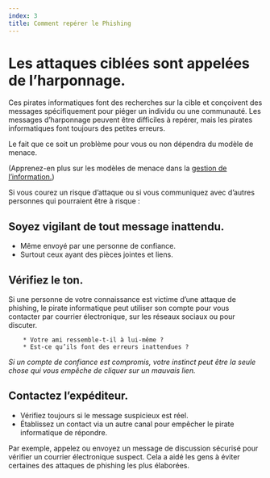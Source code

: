 ```yaml
---
index: 3
title: Comment repérer le Phishing
---
```

# Les attaques ciblées sont appelées de l’harponnage.

Ces pirates informatiques font des recherches sur la cible et conçoivent des messages spécifiquement pour piéger un individu ou une communauté. Les messages d’harponnage peuvent être difficiles à repérer, mais les pirates informatiques font toujours des petites erreurs.

Le fait que ce soit un problème pour vous ou non dépendra du modèle de menace.

(Apprenez-en plus sur les modèles de menace dans la [gestion de l’information.](umbrella://information/managing-information))

Si vous courez un risque d’attaque ou si vous communiquez avec d’autres personnes qui pourraient être à risque :

## Soyez vigilant de tout message inattendu.

*   Même envoyé par une personne de confiance.
*   Surtout ceux ayant des pièces jointes et liens.

## Vérifiez le ton.

Si une personne de votre connaissance est victime d’une attaque de phishing, le pirate informatique peut utiliser son compte pour vous contacter par courrier électronique, sur les réseaux sociaux ou pour discuter.

        * Votre ami ressemble-t-il à lui-même ?
        * Est-ce qu’ils font des erreurs inattendues ?

*Si un compte de confiance est compromis, votre instinct peut être la seule chose qui vous empêche de cliquer sur un mauvais lien.*

## Contactez l’expéditeur.

*   Vérifiez toujours si le message suspicieux est réel.
*   Établissez un contact via un autre canal pour empêcher le pirate informatique de répondre.

Par exemple, appelez ou envoyez un message de discussion sécurisé pour vérifier un courrier électronique suspect. Cela a aidé les gens à éviter certaines des attaques de phishing les plus élaborées.